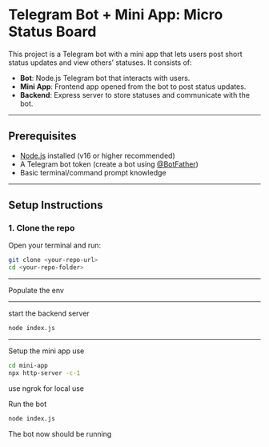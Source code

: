 # Telegram Bot + Mini App: Micro Status Board

This project is a Telegram bot with a mini app that lets users post short status updates and view others’ statuses. It consists of:

- **Bot**: Node.js Telegram bot that interacts with users.
- **Mini App**: Frontend app opened from the bot to post status updates.
- **Backend**: Express server to store statuses and communicate with the bot.

---

## Prerequisites

- [Node.js](https://nodejs.org/) installed (v16 or higher recommended)
- A Telegram bot token (create a bot using [@BotFather](https://t.me/BotFather))
- Basic terminal/command prompt knowledge

---

## Setup Instructions

### 1. Clone the repo

Open your terminal and run:

```bash
git clone <your-repo-url>
cd <your-repo-folder>
```

---

Populate the env


---

start the backend server

```bash
node index.js
```

---

Setup the mini app use 

```bash
cd mini-app
npx http-server -c-1
```

use ngrok for local use


Run the bot

```bash
node index.js
```

The bot now should be running 